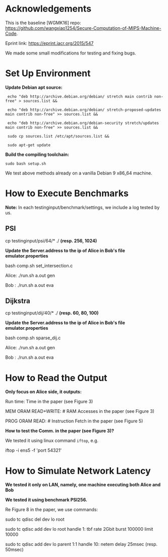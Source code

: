 # Acknowledgements

This is the baseline [WGMK16] repo: https://github.com/wangxiao1254/Secure-Computation-of-MIPS-Machine-Code.

Eprint link: https://eprint.iacr.org/2015/547

We made some small modifications for testing and fixing bugs.

# Set Up Environment

**Update Debian apt source:**

	 echo "deb http://archive.debian.org/debian/ stretch main contrib non-free" > sources.list &&

	 echo "deb http://archive.debian.org/debian/ stretch-proposed-updates main contrib non-free" >> sources.list &&

	 echo "deb http://archive.debian.org/debian-security stretch/updates main contrib non-free" >> sources.list &&

	 sudo cp sources.list /etc/apt/sources.list &&

	 sudo apt-get update

**Build the compiling toolchain:**

	sudo bash setup.sh

We test above methods already on a vanilla Debian 9 x86_64 machine.

# How to Execute Benchmarks

**Note:** In each testinginput/benchmark/settings, we include a log tested by us.

## PSI

cp testinginput/psi/64/* ./    **(resp. 256, 1024)**

**Update the Server.address to the ip of Alice in Bob's file emulator.properties**

bash comp.sh set_intersection.c

Alice: ./run.sh a.out gen

Bob : ./run.sh a.out eva

## Dijkstra

cp testinginput/dij/40/* ./    **(resp. 60, 80, 100)**

**Update the Server.address to the ip of Alice in Bob's file emulator.properties**

bash comp.sh sparse_dij.c

Alice: ./run.sh a.out gen

Bob : ./run.sh a.out eva

# How to Read the Output

**Only focus on Alice side, it outputs:**

Run time: Time in the paper (see Figure 3)

MEM ORAM READ+WRITE: # RAM Accesses in the paper (see Figure 3)

PROG ORAM READ: # Instruction Fetch in the paper (see Figure 5)

**How to test the Comm. in the paper (see Figure 3)?**

We tested it using linux command `iftop`, e.g.

iftop -i ens5 -f 'port 54321'

# How to Simulate Network Latency

**We tested it only on LAN, namely, one machine executing both Alice and Bob**

**We tested it using benchmark PSI256.**

Re Figure 8 in the paper, we use commands:

sudo tc qdisc del dev lo root

sudo tc qdisc add dev lo root handle 1: tbf rate 2Gbit burst 100000 limit 10000

sudo tc qdisc add dev lo parent 1:1 handle 10: netem delay 25msec (resp. 50msec)

